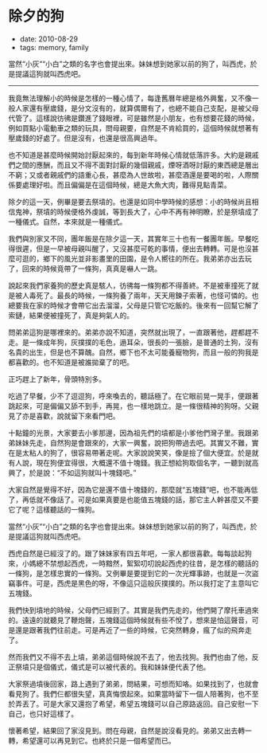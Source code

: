 # 除夕的狗

- date: 2010-08-29
- tags: memory, family

當然“小灰”“小白”之類的名字也會提出來。妹妹想到她家以前的狗了，叫西虎，於是提議這狗就叫西虎吧。

--------------

我竟無法理解小的時候是怎樣的一種心情了，每逢舊曆年總是格外興奮，又不像一般人家還有壓歲錢，是分文沒有的，就算偶爾有了，也總不能自己支配，是被父母代管了。這樣說彷彿是鑽進了錢眼裡，可是雖然是小朋友，也有想要花錢的時候，例如買點小電動車之類的玩具，問母親要，自然是不肯給買的，這個時候就想著有壓歲錢的好處了。但是沒有，也還是很高興過年。

也不知道是甚麼時候開始討厭起來的，每到新年時候心情就低落許多。大約是親戚們之間的應酬，而且又不得不面對討厭的幾個親戚，煙呀酒呀討厭的東西總是層出不窮；又或者親戚們的語重心長，甚麼為人世故啦，甚麼酒還是要喝的啦，人際關係要處理好啦。而且偏偏是在這個時候，總是大魚大肉，難得見點青菜。

除夕的這一天，例畢是要去祭墳的。也還是如同中學時候的感想：小的時候尚且相信鬼神，祭墳的時候便格外虔誠，等到長大了，心中不再有神明瞭，於是祭墳成了一種儀式。自然，本來就是一種儀式。

我們與別家又不同，團年飯是在除夕這一天，其實年三十也有一餐團年飯。早餐吃得很遲，但是一早被母親叫醒了，又沒甚麼可乾的事情，便出去轉轉。可是也沒甚麼可逛的，鄉下的風光並非影畫里的田園，是令人嚮往的所在。我弟弟亦出去玩了，回來的時候竟帶了一條狗，真真是嚇人一跳。

說起來我們家養狗的歷史真是駭人，彷彿每一條狗都不得善終。不是被車撞死了就是被人毒死了。最長的時候，一條狗養了兩年，天天用鍊子索著，也怪可憐的。也總要我在家的時候才會帶它出去溜溜，父母是只管它吃飯的。後來有一回幫它解了索鏈，結果便被撞死了，真是夠氣人的。

問弟弟這狗是哪裡來的。弟弟亦說不知道，突然就出現了，一直跟著他，趕都趕不走。是一條成年狗，灰撲撲的毛色，遢耳朵，很長的一張臉，是普通的土狗，沒有名貴的出生，但是也不算醜。自然，鄉下也不太可能養寵物狗，而且一般的狗我是都喜歡的。也不知道是被誰拋棄了的吧。

正巧趕上了新年，骨頭特別多。

吃過了早餐，少不了逗逗狗，呼來喚去的，聽話極了。在它眼前晃一晃手，便跟著跳起來，可是偏偏又舔不到手，再晃，也一樣地跳立。是一條很精神的狗呀。父親見了亦是喜歡，說就留下來看門吧。

十點鐘的光景，大家要去小爹那邊，因為祖先們的墳都是小爹他們灣子里。我跟弟弟妹妹先走，自然狗是會跟來的，大家一興奮，說把狗帶過去吧。其實又不難，實在是太粘人的狗了，很容易帶著走呢。大家說說笑笑，像是撿了個大便宜。於是就有人說，現在狗便宜得很，大概還不值十塊錢。我正想給狗取個名字，一聽到就高興了，於是說：“不如這狗就叫十塊錢吧。”

大家自然是覺得不好，因為它是還不值十塊錢的，那麼就“五塊錢”吧，也不能再低了，再低就不像話了。可是如果真要是也能值五塊錢的話，那它主人幹甚麼又不要它了呢？這樣聽話的一條狗。

當然“小灰”“小白”之類的名字也會提出來。妹妹想到她家以前的狗了，叫西虎，於是提議這狗就叫西虎吧。

西虎自然是已經沒了的。跟了妹妹家有四五年吧，一家人都很喜歡。每每談起狗來，小媽總不禁想起西虎，一時黯然，絮絮叨叨說起西虎的往昔，是怎樣的聽話的一條狗，是怎樣忠實的一條狗。又例畢是要提到它的一次光輝事跡，也就是一次盜竊事件。可是，西虎是黑色的呀，不像這只這般灰撲撲的。所以我打定了主意叫它五塊錢。

我們快到墳地的時候，父母們已經到了。其實是我們先走的，他們開了摩托車過來的。遠遠的就聽見了鞭炮聲，五塊錢這個時候就有些不悅了，想來是怕這聲音，可是還是跟著我們往前走。可是再近了一些的時候，它突然轉身，瘋了似的飛奔走了。

然而我們又不得不去上墳，弟弟這個時候說不去了，他去找狗。我們也由了他，反正祭墳只是個儀式，儀式是可以被代表的。我和妹妹便代表了他。

大家祭過墳後回家，路上遇到了弟弟，問結果，可想而知咯。如果找到了，也就會看見狗了。我們仨都很失望，真真悔恨起來。如果當時留下一個人陪著狗，也不至於弄丟了。可是大家又還抱了希望，希望五塊錢可以自己原路返回。自己安慰一下自己，也只好這樣了。

懷著希望，結果回了家沒見到。問在母親，自然是說沒看見的。弟弟又出去轉一轉，希望還可以再見到它。也終於只是一個希望而已。
